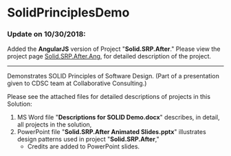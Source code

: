 # SolidPrinciplesDemo

### Update on 10/30/2018:

Added the __AngularJS__ version of Project "__Solid.SRP.After__." Please view the project page [Solid.SRP.After.Ang](Solid.SRP.After.Ang/), for detailed description of the project.

---
Demonstrates SOLID Principles of Software Design. (Part of a presentation given to CDSC team at Collaborative Consulting.)

Please see the attached files for detailed descriptions of projects in this Solution:
1. MS Word file "__Descriptions for SOLID Demo.docx__" describes, in detail, all projects in the solution,
2. PowerPoint file "__Solid.SRP.After Animated Slides.pptx__" illustrates design patterns used in project "__Solid.SRP.After__,"
    * Credits are added to PowerPoint slides.
